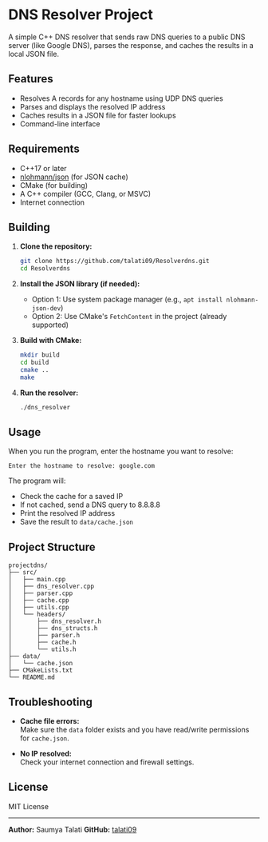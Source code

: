 # DNS Resolver Project

A simple C++ DNS resolver that sends raw DNS queries to a public DNS server (like Google DNS), parses the response, and caches the results in a local JSON file.

## Features

- Resolves A records for any hostname using UDP DNS queries
- Parses and displays the resolved IP address
- Caches results in a JSON file for faster lookups
- Command-line interface

## Requirements

- C++17 or later
- [nlohmann/json](https://github.com/nlohmann/json) (for JSON cache)
- CMake (for building)
- A C++ compiler (GCC, Clang, or MSVC)
- Internet connection

## Building

1. **Clone the repository:**
    ```sh
    git clone https://github.com/talati09/Resolverdns.git
    cd Resolverdns
    ```
2. **Install the JSON library (if needed):**
   - Option 1: Use system package manager (e.g., `apt install nlohmann-json-dev`)
   - Option 2: Use CMake's `FetchContent` in the project (already supported)

3. **Build with CMake:**
    ```sh
    mkdir build
    cd build
    cmake ..
    make
    ```

4. **Run the resolver:**
    ```sh
    ./dns_resolver
    ```

## Usage

When you run the program, enter the hostname you want to resolve:

```
Enter the hostname to resolve: google.com
```

The program will:
- Check the cache for a saved IP
- If not cached, send a DNS query to 8.8.8.8
- Print the resolved IP address
- Save the result to `data/cache.json`

## Project Structure

```
projectdns/
├── src/
│   ├── main.cpp
│   ├── dns_resolver.cpp
│   ├── parser.cpp
│   ├── cache.cpp
│   ├── utils.cpp
│   └── headers/
│       ├── dns_resolver.h
│       ├── dns_structs.h
│       ├── parser.h
│       ├── cache.h
│       └── utils.h
├── data/
│   └── cache.json
├── CMakeLists.txt
└── README.md
```

## Troubleshooting

- **Cache file errors:**  
  Make sure the `data` folder exists and you have read/write permissions for `cache.json`.

- **No IP resolved:**  
  Check your internet connection and firewall settings.

## License

MIT License

---

**Author:** Saumya Talati
**GitHub:** [talati09](https://github.com/talati09)
